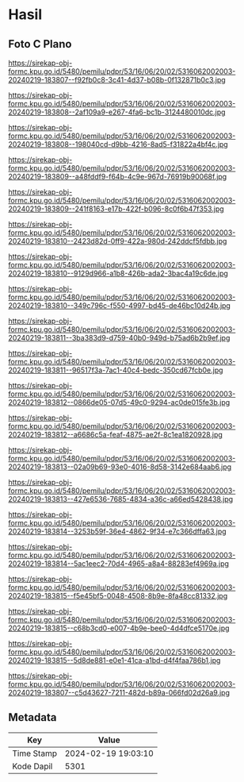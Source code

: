 # Hasil

## Foto C Plano

https://sirekap-obj-formc.kpu.go.id/5480/pemilu/pdpr/53/16/06/20/02/5316062002003-20240219-183807--f92fb0c8-3c41-4d37-b08b-0f132871b0c3.jpg

https://sirekap-obj-formc.kpu.go.id/5480/pemilu/pdpr/53/16/06/20/02/5316062002003-20240219-183808--2af109a9-e267-4fa6-bc1b-3124480010dc.jpg

https://sirekap-obj-formc.kpu.go.id/5480/pemilu/pdpr/53/16/06/20/02/5316062002003-20240219-183808--198040cd-d9bb-4216-8ad5-f31822a4bf4c.jpg

https://sirekap-obj-formc.kpu.go.id/5480/pemilu/pdpr/53/16/06/20/02/5316062002003-20240219-183809--a48fddf9-f64b-4c9e-967d-76919b90068f.jpg

https://sirekap-obj-formc.kpu.go.id/5480/pemilu/pdpr/53/16/06/20/02/5316062002003-20240219-183809--241f8163-e17b-422f-b096-8c0f6b47f353.jpg

https://sirekap-obj-formc.kpu.go.id/5480/pemilu/pdpr/53/16/06/20/02/5316062002003-20240219-183810--2423d82d-0ff9-422a-980d-242ddcf5fdbb.jpg

https://sirekap-obj-formc.kpu.go.id/5480/pemilu/pdpr/53/16/06/20/02/5316062002003-20240219-183810--9129d966-a1b8-426b-ada2-3bac4a19c6de.jpg

https://sirekap-obj-formc.kpu.go.id/5480/pemilu/pdpr/53/16/06/20/02/5316062002003-20240219-183810--349c796c-f550-4997-bd45-de46bc10d24b.jpg

https://sirekap-obj-formc.kpu.go.id/5480/pemilu/pdpr/53/16/06/20/02/5316062002003-20240219-183811--3ba383d9-d759-40b0-949d-b75ad6b2b9ef.jpg

https://sirekap-obj-formc.kpu.go.id/5480/pemilu/pdpr/53/16/06/20/02/5316062002003-20240219-183811--96517f3a-7ac1-40c4-bedc-350cd67fcb0e.jpg

https://sirekap-obj-formc.kpu.go.id/5480/pemilu/pdpr/53/16/06/20/02/5316062002003-20240219-183812--0866de05-07d5-49c0-9294-ac0de015fe3b.jpg

https://sirekap-obj-formc.kpu.go.id/5480/pemilu/pdpr/53/16/06/20/02/5316062002003-20240219-183812--a6686c5a-feaf-4875-ae2f-8c1ea1820928.jpg

https://sirekap-obj-formc.kpu.go.id/5480/pemilu/pdpr/53/16/06/20/02/5316062002003-20240219-183813--02a09b69-93e0-4016-8d58-3142e684aab6.jpg

https://sirekap-obj-formc.kpu.go.id/5480/pemilu/pdpr/53/16/06/20/02/5316062002003-20240219-183813--427e6536-7685-4834-a36c-a66ed5428438.jpg

https://sirekap-obj-formc.kpu.go.id/5480/pemilu/pdpr/53/16/06/20/02/5316062002003-20240219-183814--3253b59f-36e4-4862-9f34-e7c366dffa63.jpg

https://sirekap-obj-formc.kpu.go.id/5480/pemilu/pdpr/53/16/06/20/02/5316062002003-20240219-183814--5ac1eec2-70d4-4965-a8a4-88283ef4969a.jpg

https://sirekap-obj-formc.kpu.go.id/5480/pemilu/pdpr/53/16/06/20/02/5316062002003-20240219-183815--f5e45bf5-0048-4508-8b9e-8fa48cc81332.jpg

https://sirekap-obj-formc.kpu.go.id/5480/pemilu/pdpr/53/16/06/20/02/5316062002003-20240219-183815--c68b3cd0-e007-4b9e-bee0-4d4dfce5170e.jpg

https://sirekap-obj-formc.kpu.go.id/5480/pemilu/pdpr/53/16/06/20/02/5316062002003-20240219-183815--5d8de881-e0e1-41ca-a1bd-d4f4faa786b1.jpg

https://sirekap-obj-formc.kpu.go.id/5480/pemilu/pdpr/53/16/06/20/02/5316062002003-20240219-183807--c5d43627-7211-482d-b89a-066fd02d26a9.jpg


## Metadata

| Key        | Value               |
| ---------- | ------------------- |
| Time Stamp | 2024-02-19 19:03:10 |
| Kode Dapil | 5301                |



